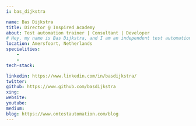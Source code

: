 ```yaml
---
i: bas_dijkstra

name: Bas Dijkstra
title: Director @ Inspired Academy
about: Test automation trainer | Consultant | Developer
# Hey, my name is Bas Dijkstra, and I am an independent test automation consultant and trainer. I have been active in the test automation field for some 16 years now, and have worked on software testing and automation solutions across a wide range of programming languages, frameworks and technology stacks. I’ve delivered test automation training to dozens of companies and hundreds of conference attendees in the Netherlands as well as abroad, to excellent reviews. I live in Amersfoort, The Netherlands, together with my wife and two sons. When I am not at work, I like to go outside for a long run, or to sit down and read a good book.
location: Amersfoort, Netherlands
specialities:
    - 
    - 
tech-stack: 

linkedin: https://www.linkedin.com/in/basdijkstra/
twitter: 
github: https://www.github.com/basdijkstra
xing: 
website: 
youtube: 
medium: 
blog: https://www.ontestautomation.com/blog
---
```

